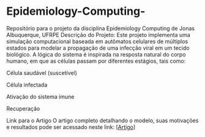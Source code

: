 # Epidemiology-Computing-
Repositório para o projeto da disciplina Epidemiology Computing  de Jonas Albuquerque, UFRPE
Descrição do Projeto:
Este projeto implementa uma simulação computacional baseada em autômatos celulares de múltiplos estados para modelar a propagação de uma infecção viral em um tecido biológico. A lógica do sistema é inspirada na resposta natural do corpo humano, em que as células passam por diferentes estágios, tais como:

Célula saudável (suscetível)

Célula infectada

Ativação do sistema imune

Recuperação

Link para o Artigo
O artigo completo detalhando o modelo, suas motivações e resultados pode ser acessado neste link:
[[Artigo](https://docs.google.com/document/d/1I_3ZvvGG2Yr3xfMsiW1dKEQPTlLHgLk6elRMXVAQDHU/edit?usp=sharing)]